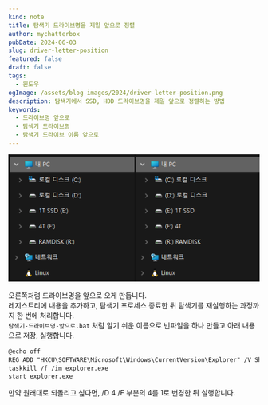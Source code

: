 ```yaml
---
kind: note
title: 탐색기 드라이브명을 제일 앞으로 정렬
author: mychatterbox
pubDate: 2024-06-03
slug: driver-letter-position
featured: false
draft: false
tags:
  - 윈도우
ogImage: /assets/blog-images/2024/driver-letter-position.png
description: 탐색기에서 SSD, HDD 드라이브명을 제일 앞으로 정렬하는 방법
keywords:
  - 드라이브명 앞으로
  - 탐색기 드라이브명
  - 탐색기 드라이브 이름 앞으로
---
```

![drive-letter](../../assets/blog-images/2024/driver-letter-position.png)

오른쪽처럼 드라이브명을 앞으로 오게 만듭니다.  
레지스트리에 내용을 추가하고, 탐색기 프로세스 종료한 뒤 탐색기를 재실행하는 과정까지 한 번에 처리합니다.  
`탐색기-드라이브명-앞으로.bat` 처럼 알기 쉬운 이름으로 빈파일을 하나 만들고 아래 내용으로 저장, 실행합니다.  

```md
@echo off
REG ADD "HKCU\SOFTWARE\Microsoft\Windows\CurrentVersion\Explorer" /V ShowDriveLettersFirst /T REG_DWORD /D 4 /F
taskkill /f /im explorer.exe
start explorer.exe
```

만약 원래대로 되돌리고 싶다면, /D 4 /F 부분의 4를 1로 변경한 뒤 실행합니다.